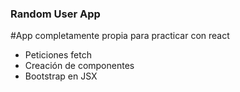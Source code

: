 ### Random User App

#App completamente propia para practicar con react

- Peticiones fetch
- Creación de componentes
- Bootstrap en JSX